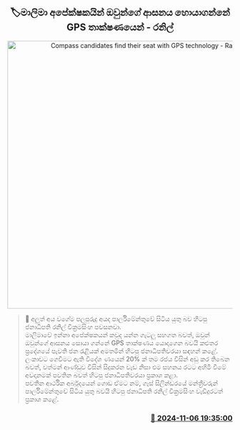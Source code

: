 <p align='center'><b><h2 align='center' title='Compass candidates find their seat with GPS technology - Ranil'>🏷මාලිමා අපේක්ෂකයින් ඔවුන්ගේ ආසනය හොයාගන්නේ GPS තාක්ෂණයෙන් - රනිල්</h2></b></p>
<p align='center'><img src='https://helakuru.sgp1.cdn.digitaloceanspaces.com/esana/images/lib/ranil-galle-nn.jpg' width='600' alt='Compass candidates find their seat with GPS technology - Ranil'></p>

>📝 අලුත් අය වගේම පලපුරුදු අයද පාර්ලිමේන්තුවේ සිටිය යුතු බව හිටපු ජනාධිපති රනිල් වික්‍රමසිංහ පවසනවා.<br>මාලිමාවේ ඉන්නා අපේක්ෂකයන් කවුද යන්න ගැටලු සහගත බවත්, ඔවුන් ඔවුන්ගේ ආසනය සොයා ගන්නේ GPS තාක්ෂණය යොදාගෙන බවයි කළුතර ප්‍රදේශයේ පැවති ජන රැළියක් අමතමින් හිටපු ජනාධිපතිවරයා සඳහන් කළේ.<br>ලංකාවට ගෙවීමට ඇති විදේශ ණයෙන් 20% ක් තම රජය විසින් අඩු කර තිබෙන බවත්, වත්මන් ආණ්ඩුව විසින් සිදුකරන වැඩ නිසා එම සහනය රටට අහිමි වීමේ අවදානමක් පවතින බවත් හිටපු ජනාධිපතිවරයා ප්‍රකාශ කළා.<br>පවතින ආර්ථික අර්බුදයෙන් ගොඩ ඒමට නම්, ගෑස් සිලින්ඩරයේ මන්ත්‍රීවරුන් පාර්ලිමේන්තුවේ සිටිය යුතු බවයි හිටපු ජනාධිපති රනිල් වික්‍රමසිංහ වැඩිදුරටත් ප්‍රකාශ කළේ.<br>

<h3 align='right'><a href='https://www.helakuru.lk/esana/p/104812/'>📅 2024-11-06 19:35:00</a></h3>
